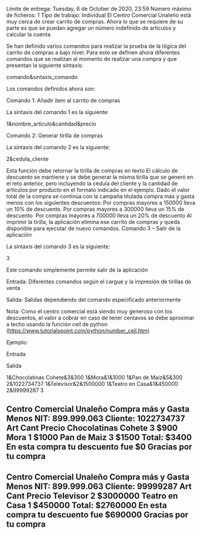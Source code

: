 Límite de entrega: Tuesday, 6 de October de 2020, 23:59
Número máximo de ficheros: 1
Tipo de trabajo: Individual
El Centro Comercial Unaleño está muy cerca de crear carrito de compras. Ahora lo que se requiere de su parte es que se puedan agregar un número indefinido de artículos y calcular la cuenta.

 Se han definido varios comandos para realizar la prueba de la lógica del carrito de compras a bajo nivel. Para esto se definen ahora diferentes comandos que se realizan al momento de realizar una compra y que presentan la siguiente sintaxis: 

comando&sintaxis_comando

 Los comandos definidos ahora son:

 Comando 1:  Añadir ítem al carrito de compras

 La sintaxis del comando 1 es la siguiente:

1&nombre_articulo&cantidad&precio

 Comando 2: Generar tirilla de compras

 La sintaxis del comando 2 es la siguiente:

2&cedula_cliente

Esta función debe retornar la tirilla de compras en texto
El cálculo de descuento se mantiene y se debe generar la misma tirilla que se generó en el reto anterior, pero incluyendo la cédula del cliente y la cantidad de artículos por producto en el formato indicado en el ejemplo.  Dado el valor total de la compra se continúa con la campaña titulada compra más y gasta menos con los siguientes descuentos:
Por compras mayores a 150000 lleva un 10% de descuento.
Por compras mayores a 300000 lleva un 15% de descuento.
Por compras mayores a 700000 lleva un 20% de descuento
Al imprimir la tirilla, la aplicación elimina ese carrito de compras y queda disponible para ejecutar de nuevo comandos.
Comando 3 – Salir de la aplicación

La sintaxis del comando 3 es la siguiente:

3

 Este comando simplemente permite salir de la aplicación

Entrada: Diferentes comandos según el cargue y la impresión de tirillas de venta

Salida: Salidas dependiendo del comando especificado anteriormente

Nota: Como el centro comercial está siendo muy generoso con los descuentos, el valor a cobrar en caso de tener centavos se debe aproximar a techo usando la función ceil de python (https://www.tutorialspoint.com/python/number_ceil.htm)

Ejemplo:

Entrada

Salida

1&Chocolatinas Cohete&3&300
1&Mora&1&1000
1&Pan de Maiz&5&300
2&1022734737
1&Televisor&2&1500000
1&Teatro en Casa&1&450000
2&99999287
3

Centro Comercial Unaleño
Compra más y Gasta Menos
NIT: 899.999.063
Cliente: 1022734737
Art Cant Precio
Chocolatinas Cohete 3 $900
Mora 1 $1000
Pan de Maiz 3 $1500
Total: $3400
En esta compra tu descuento fue $0
Gracias por tu compra
---
Centro Comercial Unaleño
Compra más y Gasta Menos
NIT: 899.999.063
Cliente: 99999287
Art Cant Precio
Televisor 2 $3000000
Teatro en Casa 1 $450000
Total: $2760000
En esta compra tu descuento fue $690000
Gracias por tu compra
---

 


